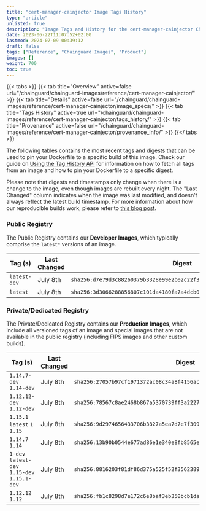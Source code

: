 ```yaml
---
title: "cert-manager-cainjector Image Tags History"
type: "article"
unlisted: true
description: "Image Tags and History for the cert-manager-cainjector Chainguard Image"
date: 2023-06-22T11:07:52+02:00
lastmod: 2024-07-09 00:39:12
draft: false
tags: ["Reference", "Chainguard Images", "Product"]
images: []
weight: 700
toc: true
---
```


{{< tabs >}}
{{< tab title="Overview" active=false url="/chainguard/chainguard-images/reference/cert-manager-cainjector/" >}}
{{< tab title="Details" active=false url="/chainguard/chainguard-images/reference/cert-manager-cainjector/image_specs/" >}}
{{< tab title="Tags History" active=true url="/chainguard/chainguard-images/reference/cert-manager-cainjector/tags_history/" >}}
{{< tab title="Provenance" active=false url="/chainguard/chainguard-images/reference/cert-manager-cainjector/provenance_info/" >}}
{{</ tabs >}}

The following tables contains the most recent tags and digests that can be used to pin your Dockerfile to a specific build of this image. Check our guide on [Using the Tag History API](/chainguard/chainguard-images/using-the-tag-history-api/) for information on how to fetch all tags from an image and how to pin your Dockerfile to a specific digest.

Please note that digests and timestamps only change when there is a change to the image, even though images are rebuilt every night. The "Last Changed" column indicates when the image was last modified, and doesn't always reflect the latest build timestamp. For more information about how our reproducible builds work, please refer to [this blog post](https://www.chainguard.dev/unchained/reproducing-chainguards-reproducible-image-builds).

### Public Registry
The Public Registry contains our **Developer Images**, which typically comprise the `latest*` versions of an image.

| Tag (s)       | Last Changed | Digest                                                                    |
|---------------|--------------|---------------------------------------------------------------------------|
|  `latest-dev` | July 8th     | `sha256:d7e79d3c88260379b3328e99e2b02c22f36cf9cacc00b314b3a78360379848bc` |
|  `latest`     | July 8th     | `sha256:3d3066288856807c101da4180fa7a4dcb0964446d882a146b8b294e05f5804dd` |


### Private/Dedicated Registry
The Private/Dedicated Registry contains our **Production Images**, which include all versioned tags of an image and special images that are not available in the public registry (including FIPS images and other custom builds).

| Tag (s)                                       | Last Changed | Digest                                                                    |
|-----------------------------------------------|--------------|---------------------------------------------------------------------------|
|  `1.14.7-dev` `1.14-dev`                      | July 8th     | `sha256:27057b97cf1971372ac08c34a8f4156ac3c2a653271306399e521f20662ca46a` |
|  `1.12.12-dev` `1.12-dev`                     | July 8th     | `sha256:78567c8ae2468b867a5370739ff3a222719e37ee198f8ae5033044e1a69e5776` |
|  `1.15.1` `latest` `1` `1.15`                 | July 8th     | `sha256:9d2974656433706b3827a5ea7d7e7f309ed93a7a2ea8283649de53902dc4bfe9` |
|  `1.14.7` `1.14`                              | July 8th     | `sha256:13b90b0544e677ad86e1e340e8fb8565e5f128cbaea4345129839e6132a99e47` |
|  `1-dev` `latest-dev` `1.15-dev` `1.15.1-dev` | July 8th     | `sha256:8816203f81df86d375a525f52f35623890e9c95a8a72d88c4370b8717cead7c5` |
|  `1.12.12` `1.12`                             | July 8th     | `sha256:fb1c8298d7e172c6e8baf3eb350bcb1da0cbb8c239d0613a4c8404330722b5dd` |


